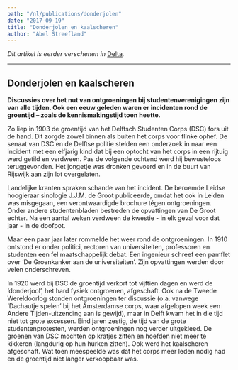 ```yaml
---
path: "/nl/publications/donderjolen"
date: "2017-09-19"
title: "Donderjolen en kaalscheren"
author: "Abel Streefland"
---
```


*Dit artikel is eerder verschenen in* [Delta](https://www.delta.tudelft.nl/article/donderjolen-en-kaalscheren)*.*

---

## Donderjolen en kaalscheren

**Discussies over het nut van ontgroeningen bij studentenverenigingen zijn van alle tijden. Ook een eeuw geleden waren er incidenten rond de groentijd – zoals de kennismakingstijd toen heette.**

Zo liep in 1903 de groentijd van het Delftsch Studenten Corps (DSC) fors uit de hand. Dit zorgde zowel binnen als buiten het corps voor flinke ophef. De senaat van DSC en de Delftse politie stelden een onderzoek in naar een incident met een elfjarig kind dat bij een optocht van het corps in een rijtuig werd getild en verdween. Pas de volgende ochtend werd hij bewusteloos teruggevonden. Het jongetje was dronken gevoerd en in de buurt van Rijswijk aan zijn lot overgelaten.

Landelijke kranten spraken schande van het incident. De beroemde Leidse hoogleraar sinologie J.J.M. de Groot publiceerde, omdat het ook in Leiden was misgegaan, een verontwaardigde brochure tégen ontgroeningen. Onder andere studentenbladen bestreden de opvattingen van De Groot echter. Na een aantal weken verdween de kwestie - in elk geval voor dat jaar - in de doofpot.

Maar een paar jaar later rommelde het weer rond de ontgroeningen. In 1910 ontstond er onder politici, rectoren van universiteiten, professoren en studenten een fel maatschappelijk debat. Een ingenieur schreef een pamflet over ‘De Groenkanker aan de universiteiten’. Zijn opvattingen werden door velen onderschreven.

In 1920 werd bij DSC de groentijd verkort tot vijftien dagen en werd de ‘donderjool’, het hard fysiek ontgroenen, afgeschaft. Ook na de Tweede Wereldoorlog stonden ontgroeningen ter discussie (o.a. vanwege ‘Dachautje spelen’ bij het Amsterdamse corps, waar afgelopen week een Andere Tijden-uitzending aan is gewijd), maar in Delft kwam het in die tijd niet tot grote excessen. Eind jaren zestig, de tijd van de grote studentenprotesten, werden ontgroeningen nog verder uitgekleed. De groenen van DSC mochten op kratjes zitten en hoefden niet meer te kikkeren (langdurig op hun hurken zitten). Ook werd het kaalscheren afgeschaft. Wat toen meespeelde was dat het corps meer leden nodig had en de groentijd niet langer verkoopbaar was.
